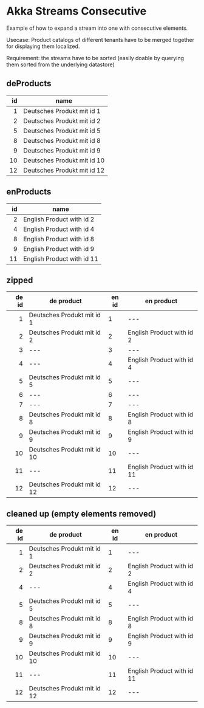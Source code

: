 # Akka Streams Consecutive

Example of how to expand a stream into one with consecutive elements.

Usecase: Product catalogs of different tenants have to be merged together for displaying them localized.

Requirement: the streams have to be sorted (easily doable by querying them sorted from the underlying datastore)

## deProducts

|  id | name                        |
| --: | --------------------------- |
|   1 | Deutsches Produkt mit id 1  |
|   2 | Deutsches Produkt mit id 2  |
|   5 | Deutsches Produkt mit id 5  |
|   8 | Deutsches Produkt mit id 8  |
|   9 | Deutsches Produkt mit id 9  |
|  10 | Deutsches Produkt mit id 10 |
|  12 | Deutsches Produkt mit id 12 |

## enProducts

|  id | name                       |
| --: | -------------------------- |
|   2 | English Product with id 2  |
|   4 | English Product with id 4  |
|   8 | English Product with id 8  |
|   9 | English Product with id 9  |
|  11 | English Product with id 11 |

## zipped

| de id | de product                  | en id | en product                 |
| ----: | --------------------------- | ----- | -------------------------- |
|     1 | Deutsches Produkt mit id 1  | 1     | ---                        |
|     2 | Deutsches Produkt mit id 2  | 2     | English Product with id 2  |
|     3 | ---                         | 3     | ---                        |
|     4 | ---                         | 4     | English Product with id 4  |
|     5 | Deutsches Produkt mit id 5  | 5     | ---                        |
|     6 | ---                         | 6     | ---                        |
|     7 | ---                         | 7     | ---                        |
|     8 | Deutsches Produkt mit id 8  | 8     | English Product with id 8  |
|     9 | Deutsches Produkt mit id 9  | 9     | English Product with id 9  |
|    10 | Deutsches Produkt mit id 10 | 10    | ---                        |
|    11 | ---                         | 11    | English Product with id 11 |
|    12 | Deutsches Produkt mit id 12 | 12    | ---                        |

## cleaned up (empty elements removed)

| de id | de product                  | en id | en product                 |
| ----: | --------------------------- | ----- | -------------------------- |
|     1 | Deutsches Produkt mit id 1  | 1     | ---                        |
|     2 | Deutsches Produkt mit id 2  | 2     | English Product with id 2  |
|     4 | ---                         | 4     | English Product with id 4  |
|     5 | Deutsches Produkt mit id 5  | 5     | ---                        |
|     8 | Deutsches Produkt mit id 8  | 8     | English Product with id 8  |
|     9 | Deutsches Produkt mit id 9  | 9     | English Product with id 9  |
|    10 | Deutsches Produkt mit id 10 | 10    | ---                        |
|    11 | ---                         | 11    | English Product with id 11 |
|    12 | Deutsches Produkt mit id 12 | 12    | ---                        |
